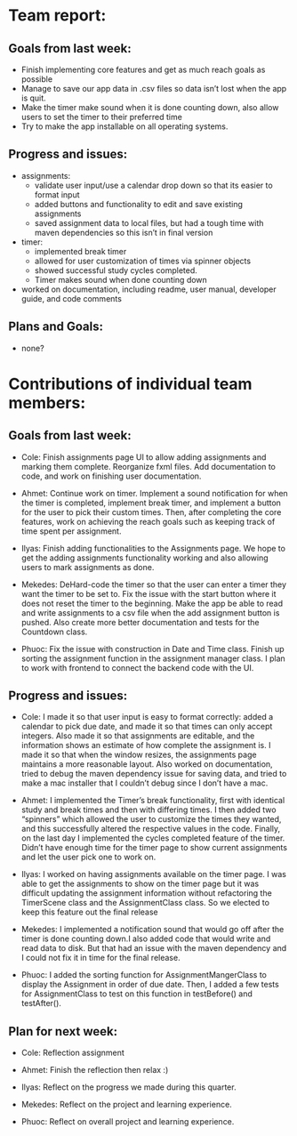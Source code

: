 # Team report:

## Goals from last week:
  * Finish implementing core features and get as much reach goals as possible
  * Manage to save our app data in .csv files so data isn’t lost when the app is quit.
  * Make the timer make sound when it is done counting down, also allow users to set the  timer to their preferred time
* Try to make the app installable on all operating systems.
  

## Progress and issues:

  * assignments: 
    * validate user input/use a calendar drop down so that its easier to format input
    * added buttons and functionality to edit and save existing assignments
    * saved assignment data to local files, but had a tough time with maven dependencies so this isn’t in final version
  * timer:
    * implemented break timer
    * allowed for user customization of times via spinner objects
    * showed successful study cycles completed.
    * Timer makes sound when done counting down
  * worked on documentation, including readme, user manual, developer guide, and code comments
  


## Plans and Goals:
  * none?




# Contributions of individual team members:

## Goals from last week:
   * Cole: Finish assignments page UI to allow adding assignments and marking them complete. Reorganize fxml files. Add documentation to code, and work on finishing user documentation.

  * Ahmet: Continue work on timer. Implement a sound notification for when the timer is completed, implement break timer, and implement a button for the user to pick their custom times. Then, after completing the core features, work on achieving the reach goals such as keeping track of time spent per assignment.

  * Ilyas: Finish adding functionalities to the Assignments page. We hope to get the adding assignments functionality working and also allowing users to mark assignments as done.


  * Mekedes:  DeHard-code the timer so that the user can enter a timer they want the timer to be set to. Fix the issue with the start button where it does not reset the timer to the beginning. Make the app be able to read and write assignments to a csv file when the add assignment button is pushed. Also create more better documentation and tests for the Countdown class.

  * Phuoc: Fix the issue with construction in Date and Time class. Finish up sorting the assignment function in the assignment manager class. I plan to work with frontend to connect the backend code with the UI.



## Progress and issues:

 * Cole: I made it so that user input is easy to format correctly: added a calendar to pick due date, and made it so that times can only accept integers. Also made it so that assignments are editable, and the information shows an estimate of how complete the assignment is. I made it so that when the window resizes, the assignments page maintains a more reasonable layout. Also worked on documentation, tried to debug the maven dependency issue for saving data, and tried to make a mac installer that I couldn’t debug since I don’t have a mac.

 * Ahmet: I implemented the Timer’s break functionality, first with identical study and break times and then with differing times. I then added two “spinners” which allowed the user to customize the times they wanted, and this successfully altered the respective values in the code. Finally, on the last day I implemented the cycles completed feature of the timer. Didn’t have enough time for the timer page to show current assignments and let the user pick one to work on.

 * Ilyas: I worked on having assignments available on the timer page. I was able to get the assignments to show on the timer page but it was difficult updating the assignment information without refactoring the TimerScene class and the AssignmentClass class. So we elected to keep this feature out the final release

 * Mekedes: I implemented a notification sound that would go off after the timer is done counting down.I also added code that would write and read data to disk. But that had an issue with the maven dependency and I could not fix it in time for the final release.

 * Phuoc: I added the sorting function for AssignmentMangerClass to display the Assignment in order of due date. Then, I added a few tests for AssignmentClass to test on this function in testBefore() and testAfter(). 


## Plan for next week:
 
  * Cole: Reflection assignment

  * Ahmet: Finish the reflection then relax :)

  * Ilyas: Reflect on the progress we made during this quarter.

  * Mekedes: Reflect on the project and learning experience. 

  * Phuoc: Reflect on overall project and learning experience.

